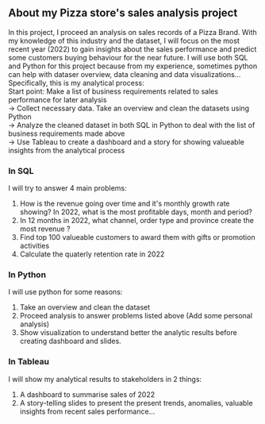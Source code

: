 ## About my Pizza store's sales analysis project
In this project, I proceed an analysis on sales records of a Pizza Brand. With my knowledge of this industry and the dataset, I will focus on the most recent year (2022) to gain insights about the sales performance and predict some customers buying behaviour for the near future. I will use both SQL and Python for this project because from my experience, sometimes python can help with dataser overview, data cleaning and data visualizations... 
Specifically, this is my analytical process:\
Start point: Make a list of business requirements related to sales performance for later analysis\
-> Collect necessary data. Take an overview and clean the datasets using Python\
-> Analyze the cleaned dataset in both SQL in Python to deal with the list of business requirements made above\
-> Use Tableau to create a dashboard and a story for showing valueable insights from the analytical process

### In SQL
I will try to answer 4 main problems: 
  1. How is the revenue going over time and it's monthly growth rate showing? In 2022, what is the most profitable days, month and period?
  2. In 12 months in 2022, what channel, order type and province create the most revenue ?
  3. Find top 100 valueable customers to award them with gifts or promotion activities
  4. Calculate the quaterly retention rate in 2022
### In Python
I will use python for some reasons:
  1. Take an overview and clean the dataset
  2. Proceed analysis to answer problems listed above (Add some personal analysis)
  3. Show visualization to understand better the analytic results before creating dashboard and slides.
### In Tableau
I will show my analytical results to stakeholders in 2 things:
  1. A dashboard to summarise sales of 2022
  2. A story-telling slides to present the present trends, anomalies, valuable insights from recent sales performance... 
